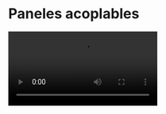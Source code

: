 # Paneles acoplables

<video controls>
    <source src="https://digi21.blob.core.windows.net/videos-ayuda/desarrollo/17.%20Paneles%20acoplables.mp4" type="video/mp4">
</video>



